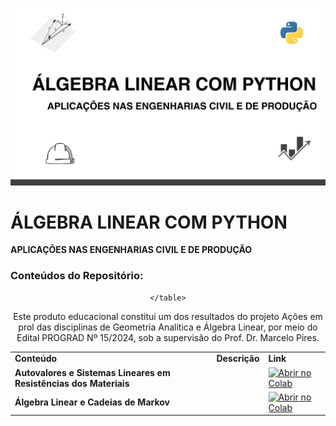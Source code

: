 ![PyAlgerin2](assents/capa.png)


# ÁLGEBRA LINEAR COM PYTHON
**APLICAÇÕES NAS ENGENHARIAS CIVIL E DE PRODUÇÃO**

### Conteúdos do Repositório:

<div align="center">
    <table>
        <tr>
            <td><strong>Conteúdo</strong></td>
            <td><strong>Descrição</strong></td>
            <td><strong>Link</strong></td>
        </tr>
        <tr>
            <td><strong>Autovalores e Sistemas Lineares em Resistências dos Materiais</strong></td>
    <td><strong></strong></td>
            <td><a href="https://colab.research.google.com/drive/19aF4oj6wWhO5n_Ycp4TKfCpNuo7kywAc?usp=sharing" target="_blank">
                <img src="https://colab.research.google.com/assets/colab-badge.svg" alt="Abrir no Colab" />
            </a></td>
        </tr>

 <tr>
            <td><strong>Álgebra Linear e Cadeias de Markov</strong></td>
    <td><strong></strong></td>
            <td><a href="https://colab.research.google.com/drive/1Pv0TrmRs3gPbHezbBJ1ZD4exiPkgy_77?usp=sharing" target="_blank">
                <img src="https://colab.research.google.com/assets/colab-badge.svg" alt="Abrir no Colab" />
            </a></td>
        </tr>

    </table>
</div>


Este produto educacional constitui um dos resultados do projeto Ações em prol das disciplinas de Geometria Analítica e Álgebra Linear, por meio do Edital PROGRAD Nº 15/2024, sob a supervisão do Prof. Dr. Marcelo Pires.